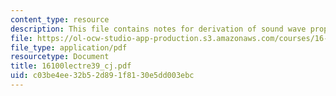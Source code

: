 ```yaml
---
content_type: resource
description: This file contains notes for derivation of sound wave properties.
file: https://ol-ocw-studio-app-production.s3.amazonaws.com/courses/16-100-aerodynamics-fall-2005/c03be4ee32b52d891f8130e5dd003ebc_16100lectre39_cj.pdf
file_type: application/pdf
resourcetype: Document
title: 16100lectre39_cj.pdf
uid: c03be4ee-32b5-2d89-1f81-30e5dd003ebc
---
```

